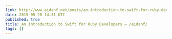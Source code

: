 ```yaml
---
link: http://www.aidanf.net/posts/an-introduction-to-swift-for-ruby-developers
date: 2015-05-28 14:31 UTC
published: true
title: An introduction to Swift for Ruby Developers — /aidanf/
tags: []
---
```



